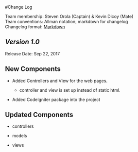 #Change Log

Team membership:  Steven Orola (Captain) & Kevin Dicoy (Mate)  
Team conventions: Allman notation, markdown for changelog  
Changelog format: [Markdown](https://github.com/adam-p/markdown-here/wiki/Markdown-Cheatsheet) 

## *Version 1.0*

Release Date: Sep 22, 2017

## New Components

-   Added Controllers and View for the web pages.
    
    - controller and view is set up instead of static html.

-   Added CodeIgniter package into the project
    
## Updated Components

-   controllers

-   models

-   views



